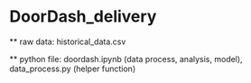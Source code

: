 # DoorDash_delivery

** raw data: historical_data.csv

** python file: doordash.ipynb (data process, analysis, model), data_process.py (helper function)


